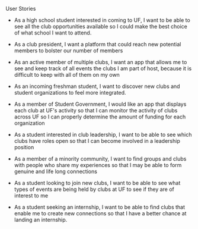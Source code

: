 User Stories

* As a high school student interested in coming to UF, I want to be able to see all the club opportunities available so I could make the best choice of what school I want to attend.

* As a club president, I want a platform that could reach new potential members to bolster our number of members

* As an active member of multiple clubs, I want an app  that allows me to see and keep track of all events the clubs I am part of host, because it is difficult to keep with all of them on my own

* As an incoming freshman student, I want to discover new clubs and student organizations to feel more integrated.

* As a member of Student Government, I would like an app that displays each club at UF's activity so that  I can monitor the activity of clubs across UF so I can properly determine the amount of funding for each organization

* As a student interested in club leadership, I want to be able to see which clubs have roles open so that I can become involved in a leadership position 
* As a member of a minority community, I want to find groups and clubs with people who share my experiences so that I may be able to form genuine and life long connections
* As a student looking to join new clubs, I want to be able to see what types of events are being held by clubs at UF to see if they are of interest to me
* As a student seeking an internship, I want to be able to find clubs that enable me to create new connections so that I have a better chance at landing an internship.
